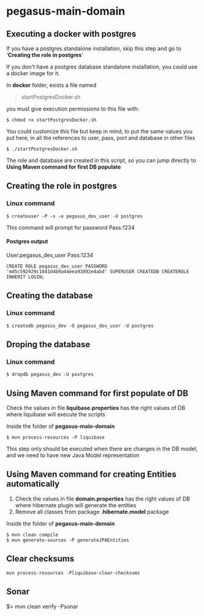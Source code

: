 
# pegasus-main-domain

## Executing a docker with postgres

If you have a postgres standalone installation, skip this step and go to '**Creating the role in postgres**'

If you don't have a postgres database standalone installation, you could use a docker image for it.

In **docker** folder, exists a file named

> startPostgresDocker.sh

you must give execution permissions to this file with:

    $ chmod +x startPostgresDocker.sh

You could customize this file but keep in mind, to put the same values you put here, in all the references to user, pass, port and database in other files

    $ ./startPostgresDocker.sh

The role and database are created in this script, so you can jump directly to **Using Maven command for first DB populate**

## Creating the role in postgres

### Linux command

    $ createuser -P -s -e pegasus_dev_user -U postgres

This command will prompt for password
Pass:1234

#### Postgres output

User:pegasus_dev_user
Pass:1234

`CREATE ROLE pegasus_dev_user PASSWORD 'md5c592929c1841d4b9a44eea93892e4abd' SUPERUSER CREATEDB CREATEROLE INHERIT LOGIN;`

## Creating the database

### Linux command

    $ createdb pegasus_dev -O pegasus_dev_user -U postgres

## Droping the database

### Linux command

    $ dropdb pegasus_dev -U postgres

## Using Maven command for first populate of DB

Check the values in file **liquibase.properties** has the right values of DB where liquibase will execute the scripts

Inside the folder of **pegasus-main-domain**

    $ mvn process-resources -P liquibase

This step only should be executed when there are changes in the DB model, and we need to have new Java Model representation

## Using Maven command for creating Entities automatically

1. Check the values in file **domain.properties** has the right values of DB where hibernate plugin will generate the entities
2. Remove all classes from package **.hibernate.model** package

Inside the folder of **pegasus-main-domain**

	$ mvn clean compile
	$ mvn generate-sources -P generateJPAEntities
	
## Clear checksums

	mvn process-resources -Pliquibase-clear-checksums

## Sonar

$> mvn clean verify -Psonar